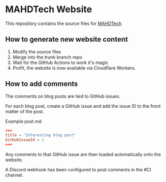 # MAHDTech Website

This repository contains the source files for [MAHDTech](https://mahdtech.com)

## How to generate new website content

1. Modify the source files
2. Merge into the trunk branch repo
3. Wait for the GitHub Actions to work it's magic
4. Profit, the website is now available via Cloudflare Workers.

## How to add comments

The comments on blog posts are tied to GitHub issues.

For each blog post, create a GitHub issue and add the issue ID to the front matter of the post.

Example post.md

```toml
+++
title = "Interesting blog post"
GitHubIssueId = 1
+++
```

Any comments to that GitHub issue are then loaded automatically onto the website.

A Discord webhook has been configured to post comments in the #CI channel.
